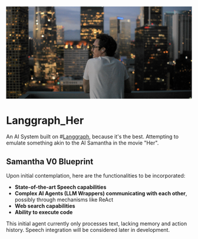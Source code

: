 ![Us](assets/wallpaperflare.com_wallpaper.jpg)

# Langgraph_Her
An AI System built on #[Langgraph](https://github.com/langchain-ai/langgraph), because it's the best. Attempting to emulate something akin to the AI Samantha in the movie "Her".

## Samantha V0 Blueprint

Upon initial contemplation, here are the functionalities to be incorporated:

- **State-of-the-art Speech capabilities**
- **Complex AI Agents (LLM Wrappers) communicating with each other**, possibly through mechanisms like ReAct
- **Web search capabilities**
- **Ability to execute code**

This initial agent currently only processes text, lacking memory and action history. Speech integration will be considered later in development.

